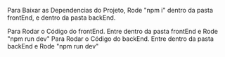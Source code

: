 Para Baixar as Dependencias do Projeto, Rode "npm i" dentro da pasta frontEnd, e dentro da pasta backEnd.

Para Rodar o Código do frontEnd. Entre dentro da pasta frontEnd e Rode "npm run dev"
Para Rodar o Código do backEnd. Entre dentro da pasta backEnd e Rode "npm run dev"
